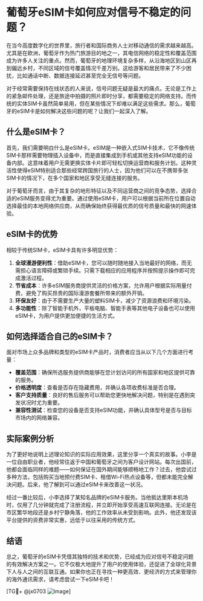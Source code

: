 # 葡萄牙eSIM卡如何应对信号不稳定的问题？

在当今高度数字化的世界里，旅行者和国际商务人士对移动通信的需求越来越高。尤其是在欧洲，葡萄牙作为热门旅游目的地之一，其电信网络的稳定性和覆盖范围成为许多人关注的重点。然而，葡萄牙的地理环境复杂多样，从沿海地区到山区再到偏远乡村，不同区域的信号覆盖情况千差万别。这给游客和居民带来了不少困扰，比如通话中断、数据连接延迟甚至完全无信号等问题。

对于经常需要保持在线状态的人来说，信号问题无疑是最大的痛点。无论是工作上的紧急邮件处理，还是旅途中拍摄的照片即时分享，都需要稳定的网络支持。而传统的实体SIM卡虽然简单易用，但在某些情况下却难以满足这些需求。那么，葡萄牙的eSIM卡是如何解决这些问题的呢？让我们一起深入了解。

## 什么是eSIM卡？

首先，我们需要明白什么是eSIM卡。eSIM是一种嵌入式SIM卡技术，它不像传统SIM卡那样需要物理插入设备中，而是直接集成到手机或其他支持eSIM功能的设备内部。这意味着用户无需更换实体卡片即可轻松切换运营商和服务计划。这种灵活性使得eSIM特别适合那些经常跨国旅行的人士，因为他们可以在不携带多张SIM卡的情况下，在多个国家和地区享受无缝连接的服务。

对于葡萄牙而言，由于其复杂的地形特征以及不同运营商之间的竞争态势，选择合适的eSIM服务变得尤为重要。通过使用eSIM卡，用户可以根据当前所在位置自动选择最佳的本地网络供应商，从而确保始终获得最优质的信号质量和最快的网速体验。

## eSIM卡的优势

相较于传统SIM卡，eSIM卡具有许多明显优势：

1. **全球漫游便利性**：借助eSIM卡，您可以随时随地接入当地最好的网络，而无需担心语言障碍或繁琐手续。只需下载相应的应用程序并按照提示操作即可完成激活过程。
2. **节省成本**：许多eSIM服务商提供灵活的价格方案，允许用户根据实际用量付费，避免了购买昂贵的国际漫游套餐所带来的额外开销。
3. **环保友好**：由于不需要生产大量的塑料SIM卡，减少了资源浪费和环境污染。
4. **多功能性**：除了智能手机外，平板电脑、智能手表等其他电子设备也可以使用eSIM卡，为用户提供更加便捷的生活方式。

## 如何选择适合自己的eSIM卡？

面对市场上众多品牌和类型的eSIM卡产品时，消费者应当从以下几个方面进行考量：

- **覆盖范围**：确保所选服务提供商能够在您计划访问的所有国家和地区提供可靠的服务。
- **价格透明度**：查看是否存在隐藏费用，并确认各项收费标准是否合理。
- **客户支持质量**：良好的售后服务可以帮助您更快地解决问题，特别是在遇到突发状况时尤为重要。
- **兼容性测试**：检查您的设备是否支持eSIM功能，并确认具体型号是否与目标市场内的网络兼容。

## 实际案例分析

为了更好地说明上述理论知识的实际应用效果，这里分享一个真实的故事。小李是一位自由职业者，他经常往返于中国和葡萄牙之间为客户设计网站。每次出国前，他都会面临同样的难题——如何保证在国外期间能够顺畅地工作？过去，他尝试过多种方法，包括购买当地预付费SIM卡、租借Wi-Fi热点设备等，但都未能完全解决问题。后来，他了解到可以通过eSIM卡来改善这一状况。

经过一番比较后，小李选择了某知名品牌的eSIM卡服务。当他抵达里斯本机场时，仅用了几分钟就完成了注册流程，并立即开始享受高速互联网连接。无论是在市区繁华地段还是乡村宁静角落，他的工作效率从未受到影响。此外，他还发现该平台提供的资费非常实惠，远低于以往采用的传统方式。

## 结语

总之，葡萄牙的eSIM卡凭借其独特的技术和优势，已经成为应对信号不稳定问题的有效解决方案之一。它不仅极大地提升了用户的使用体验，还促进了全球化背景下人与人之间的互联互通。如果你也正在寻找一种更高效、更经济的方式来管理你的海外通讯需求，请考虑尝试一下eSIM卡吧！

[TG💪+ @jx0703 ![Image](https://github.com/user-attachments/assets/dbca1d08-cadb-493c-b0ec-ad6f7a83f270)]
